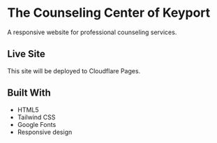 # The Counseling Center of Keyport

A responsive website for professional counseling services.

## Live Site
This site will be deployed to Cloudflare Pages.

## Built With
- HTML5
- Tailwind CSS
- Google Fonts
- Responsive design
